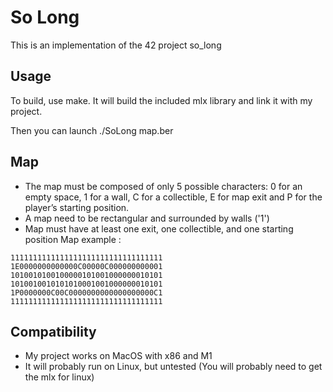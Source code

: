 # So Long
This is an implementation of the 42 project so_long

## Usage
To build, use make. It will build the included mlx library and link it with my project.

Then you can launch ./SoLong map.ber

## Map
- The map must be composed of only 5 possible characters: 0 for an empty
space, 1 for a wall, C for a collectible, E for map exit and P for the player’s
starting position.
- A map need to be rectangular and surrounded by walls ('1')
- Map must have at least one exit, one collectible, and one starting position
Map example :
```
1111111111111111111111111111111111
1E0000000000000C00000C000000000001
1010010100100000101001000000010101
1010010010101010001001000000010101
1P0000000C00C0000000000000000000C1
1111111111111111111111111111111111
```

## Compatibility
- My project works on MacOS with x86 and M1
- It will probably run on Linux, but untested (You will probably need to get the mlx for linux)
